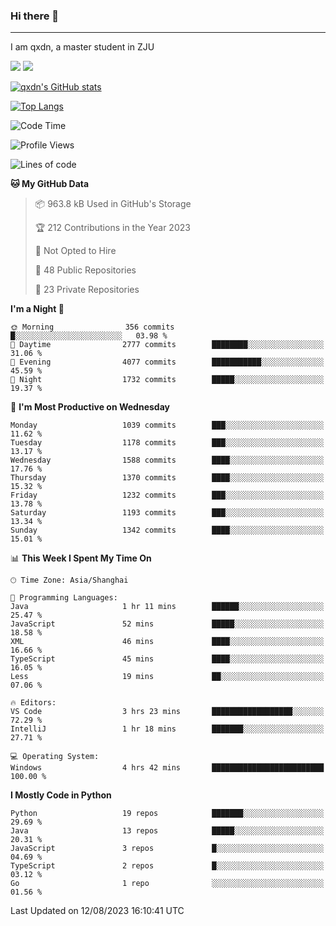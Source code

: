 ### Hi there 👋
---

I am qxdn, a master student in ZJU

[![](https://img.shields.io/badge/blog-qxdn-brightgreen?style=for-the-badge&logo=hexo)](https://qianxu.run) [![](https://img.shields.io/badge/bilibili-qxdn-ff69b4?style=for-the-badge&logo=Bilibili)](https://space.bilibili.com/11674667)


[![qxdn's GitHub stats](https://github-readme-stats.vercel.app/api?username=qxdn&count_private=true&show_icons=true)](https://github.com/qxdn)

[![Top Langs](https://github-readme-stats.vercel.app/api/top-langs/?username=qxdn&layout=compact)](https://github.com/qxdn)

<!--START_SECTION:waka-->
![Code Time](http://img.shields.io/badge/Code%20Time-1%2C069%20hrs%2031%20mins-blue)

![Profile Views](http://img.shields.io/badge/Profile%20Views-5-blue)

![Lines of code](https://img.shields.io/badge/From%20Hello%20World%20I%27ve%20Written-10.7%20million%20lines%20of%20code-blue)

**🐱 My GitHub Data** 

> 📦 963.8 kB Used in GitHub's Storage 
 > 
> 🏆 212 Contributions in the Year 2023
 > 
> 🚫 Not Opted to Hire
 > 
> 📜 48 Public Repositories 
 > 
> 🔑 23 Private Repositories 
 > 
**I'm a Night 🦉** 

```text
🌞 Morning                356 commits         █░░░░░░░░░░░░░░░░░░░░░░░░   03.98 % 
🌆 Daytime                2777 commits        ████████░░░░░░░░░░░░░░░░░   31.06 % 
🌃 Evening                4077 commits        ███████████░░░░░░░░░░░░░░   45.59 % 
🌙 Night                  1732 commits        █████░░░░░░░░░░░░░░░░░░░░   19.37 % 
```
📅 **I'm Most Productive on Wednesday** 

```text
Monday                   1039 commits        ███░░░░░░░░░░░░░░░░░░░░░░   11.62 % 
Tuesday                  1178 commits        ███░░░░░░░░░░░░░░░░░░░░░░   13.17 % 
Wednesday                1588 commits        ████░░░░░░░░░░░░░░░░░░░░░   17.76 % 
Thursday                 1370 commits        ████░░░░░░░░░░░░░░░░░░░░░   15.32 % 
Friday                   1232 commits        ███░░░░░░░░░░░░░░░░░░░░░░   13.78 % 
Saturday                 1193 commits        ███░░░░░░░░░░░░░░░░░░░░░░   13.34 % 
Sunday                   1342 commits        ████░░░░░░░░░░░░░░░░░░░░░   15.01 % 
```


📊 **This Week I Spent My Time On** 

```text
🕑︎ Time Zone: Asia/Shanghai

💬 Programming Languages: 
Java                     1 hr 11 mins        ██████░░░░░░░░░░░░░░░░░░░   25.47 % 
JavaScript               52 mins             █████░░░░░░░░░░░░░░░░░░░░   18.58 % 
XML                      46 mins             ████░░░░░░░░░░░░░░░░░░░░░   16.66 % 
TypeScript               45 mins             ████░░░░░░░░░░░░░░░░░░░░░   16.05 % 
Less                     19 mins             ██░░░░░░░░░░░░░░░░░░░░░░░   07.06 % 

🔥 Editors: 
VS Code                  3 hrs 23 mins       ██████████████████░░░░░░░   72.29 % 
IntelliJ                 1 hr 18 mins        ███████░░░░░░░░░░░░░░░░░░   27.71 % 

💻 Operating System: 
Windows                  4 hrs 42 mins       █████████████████████████   100.00 % 
```

**I Mostly Code in Python** 

```text
Python                   19 repos            ███████░░░░░░░░░░░░░░░░░░   29.69 % 
Java                     13 repos            █████░░░░░░░░░░░░░░░░░░░░   20.31 % 
JavaScript               3 repos             █░░░░░░░░░░░░░░░░░░░░░░░░   04.69 % 
TypeScript               2 repos             █░░░░░░░░░░░░░░░░░░░░░░░░   03.12 % 
Go                       1 repo              ░░░░░░░░░░░░░░░░░░░░░░░░░   01.56 % 
```




 Last Updated on 12/08/2023 16:10:41 UTC
<!--END_SECTION:waka-->

<!--
**qxdn/qxdn** is a ✨ _special_ ✨ repository because its `README.md` (this file) appears on your GitHub profile.

Here are some ideas to get you started:

- 🔭 I’m currently working on ...
- 🌱 I’m currently learning ...
- 👯 I’m looking to collaborate on ...
- 🤔 I’m looking for help with ...
- 💬 Ask me about ...
- 📫 How to reach me: ...
- 😄 Pronouns: ...
- ⚡ Fun fact: ...
-->
